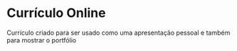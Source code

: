 # Currículo Online

Currículo criado para ser usado como uma apresentação pessoal e também para mostrar o portfólio
